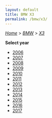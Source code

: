 ```yaml
---
layout: default
title: BMW X3
permalink: /bmw/x3/
---
```

[*Home*](/) > [*BMW*](/bmw/) > [*X3*](/bmw/x3/)

**Select year**

- [2006](/bmw/x3/2006/)
- [2007](/bmw/x3/2007/)
- [2008](/bmw/x3/2008/)
- [2009](/bmw/x3/2009/)
- [2010](/bmw/x3/2010/)
- [2011](/bmw/x3/2011/)
- [2012](/bmw/x3/2012/)
- [2013](/bmw/x3/2013/)
- [2014](/bmw/x3/2014/)
- [2015](/bmw/x3/2015/)
- [2016](/bmw/x3/2016/)
- [2017](/bmw/x3/2017/)
